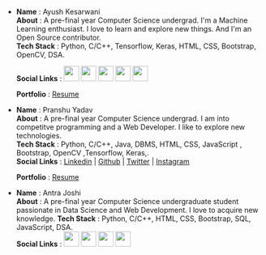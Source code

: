 <!-- - __Name__ :           
 __About__ :      
 __Tech Stack__ :      
 __Social Links__ : 
 __Portfolio__ : -->



- __Name__         : Ayush Kesarwani   
  __About__        : A pre-final year Computer Science undergrad. I'm a Machine Learning enthusiast. I love to learn and explore new things. And I'm an Open Source contributor.<br/>
  __Tech Stack__   : Python, C/C++, Tensorflow, Keras, HTML, CSS, Bootstrap, OpenCV, DSA.      
 
  __Social Links__ :   <a href="https://www.linkedin.com/in/ayush-kesarwani-638094174"><img src="https://user-images.githubusercontent.com/57597700/115221409-434f5080-a127-11eb-8605-0de27d8ee0e7.png" width=30></a> <a href="https://twitter.com/Ayush_1206"><img src="https://user-images.githubusercontent.com/57597700/115221648-86112880-a127-11eb-8298-18349120b44b.png" width=30></a> <a href="https://www.instagram.com/_ayush7781_/"><img src="https://user-images.githubusercontent.com/57597700/115221558-6ed23b00-a127-11eb-90cf-c330432b48e3.png" width=30></a> <a href="https://github.com/Ayush12062000"><img src="https://user-images.githubusercontent.com/57597700/115221750-9e814300-a127-11eb-87ad-9829817b7a36.png" width=30></a> <a href="mailto: kaayush112@gmail.com"><img src="https://user-images.githubusercontent.com/57597700/115959649-e559a900-a52a-11eb-9cf5-3659573b814b.png" width=30></a>
  
  __Portfolio__    : [Resume](https://drive.google.com/file/d/1XsnDw3bwj5KlEV9XGkO-SDO8fSB6F1Of/view?usp=sharing)



- __Name__         : Pranshu Yadav  
  __About__        : A pre-final year Computer Science undergrad. I am into competitve programming and a Web Developer. I like to explore new technologies.<br/>
  __Tech Stack__   : Python, C/C++, Java, DBMS, HTML, CSS, JavaScript , Bootstrap, OpenCV ,Tensorflow, Keras,.<br/>
  __Social Links__ : [Linkedin](https://www.linkedin.com/in/pranshu-yadav-720a581a4/) | [Github](https://github.com/pranshu200) | [Twitter](https://twitter.com/Pranshu_Yadav_) | [Instagram](https://www.instagram.com/pranshu_018_/)
 
  __Portfolio__    : [Resume](https://drive.google.com/file/d/1DMgPt1Q40Fq_smhqqXYjFJ320r1LLkRK/view?usp=sharing)



- __Name__         : Antra Joshi        
 __About__         : A pre-final year Computer Science undergraduate student passionate in Data Science and Web Development. I love to acquire new knowledge.
 __Tech Stack__    : Python, C/C++, HTML, CSS, Bootstrap, SQL, JavaScript, DSA.    
 __Social Links__  : <a href="www.linkedin.com/in/antrajoshi"><img src="https://user-images.githubusercontent.com/57597700/115221409-434f5080-a127-11eb-8605-0de27d8ee0e7.png" width=30></a> <a href="https://twitter.com/AntraJoshi8"><img src="https://user-images.githubusercontent.com/57597700/115221648-86112880-a127-11eb-8298-18349120b44b.png" width=30></a> <a href="https://github.com/AntraJoshi"><img src="https://user-images.githubusercontent.com/57597700/115221750-9e814300-a127-11eb-87ad-9829817b7a36.png" width=30></a> <a href="mailto: antrajoshi107@gmail.com"><img src="https://user-images.githubusercontent.com/57597700/115959649-e559a900-a52a-11eb-9cf5-3659573b814b.png" width=30></a>
